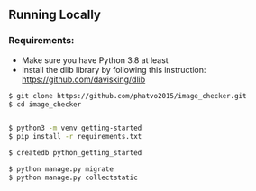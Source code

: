 ## Running Locally

### Requirements:
- Make sure you have Python 3.8 at least
- Install the dlib library by following this instruction: https://github.com/davisking/dlib


```sh
$ git clone https://github.com/phatvo2015/image_checker.git
$ cd image_checker


$ python3 -m venv getting-started
$ pip install -r requirements.txt

$ createdb python_getting_started

$ python manage.py migrate
$ python manage.py collectstatic

```


